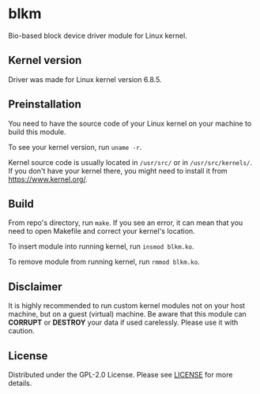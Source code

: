 # blkm

Bio-based block device driver module for Linux kernel.

## Kernel version

Driver was made for Linux kernel version 6.8.5.

## Preinstallation

You need to have the source code of your Linux kernel on your machine to build this module.

To see your kernel version, run `uname -r`.

Kernel source code is usually located in `/usr/src/` or in `/usr/src/kernels/`. If you don't have your kernel there, you might need to install it from https://www.kernel.org/.

## Build

From repo's directory, run `make`. If you see an error, it can mean that you need to open Makefile and correct your kernel's location.

To insert module into running kernel, run `insmod blkm.ko`.

To remove module from running kernel, run `rmmod blkm.ko`.

## Disclaimer

It is highly recommended to run custom kernel modules not on your host machine, but on a guest (virtual) machine. Be aware that this module can **CORRUPT** or **DESTROY** your data if used carelessly.
Please use it with caution.

## License

Distributed under the GPL-2.0 License. Please see [LICENSE](https://github.com/spisladqo/blkm/blob/main/LICENSE) for more details.